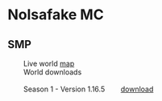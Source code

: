 # Nolsafake MC

## SMP
&nbsp;&nbsp;&nbsp;&nbsp;&nbsp;&nbsp;&nbsp;&nbsp;Live world <a href="smp-worldmap">map<br/></a>
&nbsp;&nbsp;&nbsp;&nbsp;&nbsp;&nbsp;&nbsp;&nbsp;World downloads<br/>
&nbsp;<br/>
&nbsp;&nbsp;&nbsp;&nbsp;&nbsp;&nbsp;&nbsp;&nbsp;Season 1 - Version 1.16.5&nbsp;&nbsp;&nbsp;&nbsp;&nbsp;&nbsp;&nbsp;&nbsp;<a href="https://cdn-114.anonfiles.com/P4r6m13du7/e4532e3b-1624718188/world-1.16.5.zip">download</a>
